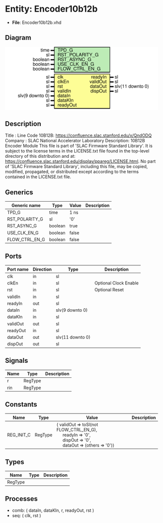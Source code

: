 # Entity: Encoder10b12b

- **File**: Encoder10b12b.vhd
## Diagram

![Diagram](Encoder10b12b.svg "Diagram")
## Description

Title      : Line Code 10B12B: https://confluence.slac.stanford.edu/x/QndODQ
Company    : SLAC National Accelerator Laboratory
Description: 10B12B Encoder Module
This file is part of 'SLAC Firmware Standard Library'.
It is subject to the license terms in the LICENSE.txt file found in the
top-level directory of this distribution and at:
   https://confluence.slac.stanford.edu/display/ppareg/LICENSE.html.
No part of 'SLAC Firmware Standard Library', including this file,
may be copied, modified, propagated, or distributed except according to
the terms contained in the LICENSE.txt file.
## Generics

| Generic name   | Type    | Value | Description |
| -------------- | ------- | ----- | ----------- |
| TPD_G          | time    | 1 ns  |             |
| RST_POLARITY_G | sl      | '0'   |             |
| RST_ASYNC_G    | boolean | true  |             |
| USE_CLK_EN_G   | boolean | false |             |
| FLOW_CTRL_EN_G | boolean | false |             |
## Ports

| Port name | Direction | Type             | Description           |
| --------- | --------- | ---------------- | --------------------- |
| clk       | in        | sl               |                       |
| clkEn     | in        | sl               | Optional Clock Enable |
| rst       | in        | sl               | Optional Reset        |
| validIn   | in        | sl               |                       |
| readyIn   | out       | sl               |                       |
| dataIn    | in        | slv(9 downto 0)  |                       |
| dataKIn   | in        | sl               |                       |
| validOut  | out       | sl               |                       |
| readyOut  | in        | sl               |                       |
| dataOut   | out       | slv(11 downto 0) |                       |
| dispOut   | out       | sl               |                       |
## Signals

| Name | Type    | Description |
| ---- | ------- | ----------- |
| r    | RegType |             |
| rin  | RegType |             |
## Constants

| Name       | Type    | Value                                                                                                                                                                                                                                       | Description |
| ---------- | ------- | ------------------------------------------------------------------------------------------------------------------------------------------------------------------------------------------------------------------------------------------- | ----------- |
| REG_INIT_C | RegType |  (       validOut => toSl(not FLOW_CTRL_EN_G),<br><span style="padding-left:20px">       readyIn  => '0',<br><span style="padding-left:20px">       dispOut  => '0',<br><span style="padding-left:20px">       dataOut  => (others => '0')) |             |
## Types

| Name    | Type | Description |
| ------- | ---- | ----------- |
| RegType |      |             |
## Processes
- comb: ( dataIn, dataKIn, r, readyOut, rst )
- seq: ( clk, rst )
